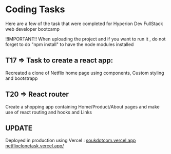 # Coding Tasks
Here are a few of the task that were completed for Hyperion Dev FullStack web developer bootcamp

!!IMPORTANT!! When uploading the project and if you want to run it  , do not forget to do "npm install" to have the node modules installed 

## T17 => Task to create a react app:
Recreated a clone of Netflix home page using components, Custom styling and bootstrapp 

## T20 => React router
Create a shopping app containing Home/Product/About pages and make use of react routing and hooks and Links 

## UPDATE
Deployed in production using Vercel :
[soukdotcom.vercel.app](https://soukdotcom.vercel.app/)
[netflixclonetask.vercel.app/](https://netflixclonetask.vercel.app/)
